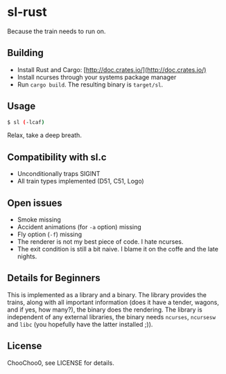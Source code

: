 # sl-rust

Because the train needs to run on.

## Building

* Install Rust and Cargo: [http://doc.crates.io/](http://doc.crates.io/)
* Install ncurses through your systems package manager
* Run `cargo build`. The resulting binary is `target/sl`.

## Usage

```sh
$ sl (-lcaf)
```

Relax, take a deep breath.

## Compatibility with sl.c

* Unconditionally traps SIGINT
* All train types implemented (D51, C51, Logo)

## Open issues

* Smoke missing
* Accident animations (for `-a` option) missing
* Fly option (`-f`) missing
* The renderer is not my best piece of code. I hate ncurses.
* The exit condition is still a bit naive. I blame it on the coffe and the late nights.

## Details for Beginners

This is implemented as a library and a binary. The library provides the trains, along with all important information (does it have a tender, wagons, and if yes, how many?), the binary does the rendering. The library is independent of any external libraries, the binary needs `ncurses`, `ncursesw` and `libc` (you hopefully have the latter installed ;)).

## License

ChooChoo0, see LICENSE for details.
